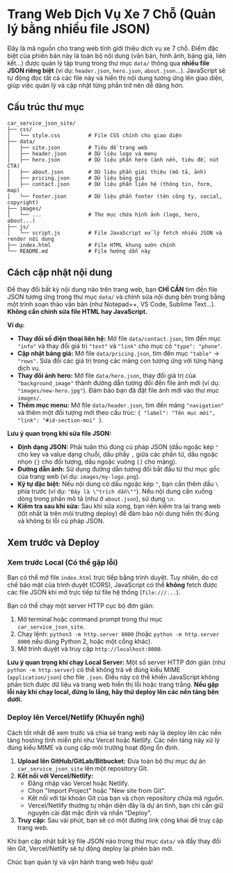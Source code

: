 # Trang Web Dịch Vụ Xe 7 Chỗ (Quản lý bằng nhiều file JSON)

Đây là mã nguồn cho trang web tĩnh giới thiệu dịch vụ xe 7 chỗ. Điểm đặc biệt của phiên bản này là toàn bộ nội dung (văn bản, hình ảnh, bảng giá, liên kết...) được quản lý tập trung trong thư mục `data/` thông qua **nhiều file JSON riêng biệt** (ví dụ: `header.json`, `hero.json`, `about.json`...). JavaScript sẽ tự động đọc tất cả các file này và hiển thị nội dung tương ứng lên giao diện, giúp việc quản lý và cập nhật từng phần trở nên dễ dàng hơn.

## Cấu trúc thư mục

```
car_service_json_site/
├── css/
│   └── style.css         # File CSS chính cho giao diện
├── data/
│   ├── site.json         # Tiêu đề trang web
│   ├── header.json       # Dữ liệu logo và menu
│   ├── hero.json         # Dữ liệu phần hero (ảnh nền, tiêu đề, nút CTA)
│   ├── about.json        # Dữ liệu phần giới thiệu (mô tả, ảnh)
│   ├── pricing.json      # Dữ liệu bảng giá
│   ├── contact.json      # Dữ liệu phần liên hệ (thông tin, form, map)
│   └── footer.json       # Dữ liệu phần footer (tên công ty, social, copyright)
├── images/
│   └── ...               # Thư mục chứa hình ảnh (logo, hero, about...)
├── js/
│   └── script.js         # File JavaScript xử lý fetch nhiều JSON và render nội dung
├── index.html            # File HTML khung sườn chính
└── README.md             # File hướng dẫn này
```

## Cách cập nhật nội dung

Để thay đổi bất kỳ nội dung nào trên trang web, bạn **CHỈ CẦN** tìm đến file JSON tương ứng trong thư mục `data/` và chỉnh sửa nội dung bên trong bằng một trình soạn thảo văn bản (như Notepad++, VS Code, Sublime Text...). **Không cần chỉnh sửa file HTML hay JavaScript.**

**Ví dụ:**

*   **Thay đổi số điện thoại liên hệ:** Mở file `data/contact.json`, tìm đến mục `"info"` và thay đổi giá trị `"text"` và `"link"` cho mục có `"type": "phone"`.
*   **Cập nhật bảng giá:** Mở file `data/pricing.json`, tìm đến mục `"table"` -> `"rows"`. Sửa đổi các giá trị trong các mảng con tương ứng với từng hàng dịch vụ.
*   **Thay đổi ảnh hero:** Mở file `data/hero.json`, thay đổi giá trị của `"background_image"` thành đường dẫn tương đối đến file ảnh mới (ví dụ: `"images/new-hero.jpg"`). Đảm bảo bạn đã đặt file ảnh mới vào thư mục `images/`.
*   **Thêm mục menu:** Mở file `data/header.json`, tìm đến mảng `"navigation"` và thêm một đối tượng mới theo cấu trúc: `{ "label": "Tên mục mới", "link": "#id-section-moi" }`.

**Lưu ý quan trọng khi sửa file JSON:**

*   **Định dạng JSON:** Phải tuân thủ đúng cú pháp JSON (dấu ngoặc kép `"` cho key và value dạng chuỗi, dấu phẩy `,` giữa các phần tử, dấu ngoặc nhọn `{}` cho đối tượng, dấu ngoặc vuông `[]` cho mảng).
*   **Đường dẫn ảnh:** Sử dụng đường dẫn tương đối bắt đầu từ thư mục gốc của trang web (ví dụ: `images/my-logo.png`).
*   **Ký tự đặc biệt:** Nếu nội dung có dấu ngoặc kép `"`, bạn cần thêm dấu `\` phía trước (ví dụ: `"Đây là \"trích dẫn\""`). Nếu nội dung cần xuống dòng trong phần mô tả (như ở `about.json`), sử dụng `\n`.
*   **Kiểm tra sau khi sửa:** Sau khi sửa xong, bạn nên kiểm tra lại trang web (tốt nhất là trên môi trường deploy) để đảm bảo nội dung hiển thị đúng và không bị lỗi cú pháp JSON.

## Xem trước và Deploy

### Xem trước Local (Có thể gặp lỗi)

Bạn có thể mở file `index.html` trực tiếp bằng trình duyệt. Tuy nhiên, do cơ chế bảo mật của trình duyệt (CORS), JavaScript có thể **không** fetch được các file JSON khi mở trực tiếp từ file hệ thống (`file:///...`).

Bạn có thể chạy một server HTTP cục bộ đơn giản:

1.  Mở terminal hoặc command prompt trong thư mục `car_service_json_site`.
2.  Chạy lệnh: `python3 -m http.server 8000` (hoặc `python -m http.server 8000` nếu dùng Python 2, hoặc một cổng khác).
3.  Mở trình duyệt và truy cập `http://localhost:8000`.

**Lưu ý quan trọng khi chạy Local Server:** Một số server HTTP đơn giản (như `python -m http.server`) có thể không trả về đúng kiểu MIME (`application/json`) cho file `.json`. Điều này có thể khiến JavaScript không phân tích được dữ liệu và trang web hiển thị lỗi hoặc trang trắng. **Nếu gặp lỗi này khi chạy local, đừng lo lắng, hãy thử deploy lên các nền tảng bên dưới.**

### Deploy lên Vercel/Netlify (Khuyến nghị)

Cách tốt nhất để xem trước và chia sẻ trang web này là deploy lên các nền tảng hosting tĩnh miễn phí như Vercel hoặc Netlify. Các nền tảng này xử lý đúng kiểu MIME và cung cấp môi trường hoạt động ổn định.

1.  **Upload lên GitHub/GitLab/Bitbucket:** Đưa toàn bộ thư mục dự án `car_service_json_site` lên một repository Git.
2.  **Kết nối với Vercel/Netlify:**
    *   Đăng nhập vào Vercel hoặc Netlify.
    *   Chọn "Import Project" hoặc "New site from Git".
    *   Kết nối với tài khoản Git của bạn và chọn repository chứa mã nguồn.
    *   Vercel/Netlify thường tự nhận diện đây là dự án tĩnh, bạn chỉ cần giữ nguyên cài đặt mặc định và nhấn "Deploy".
3.  **Truy cập:** Sau vài phút, bạn sẽ có một đường link công khai để truy cập trang web.

Khi bạn cập nhật bất kỳ file JSON nào trong thư mục `data/` và đẩy thay đổi lên Git, Vercel/Netlify sẽ tự động deploy lại phiên bản mới.

Chúc bạn quản lý và vận hành trang web hiệu quả!

